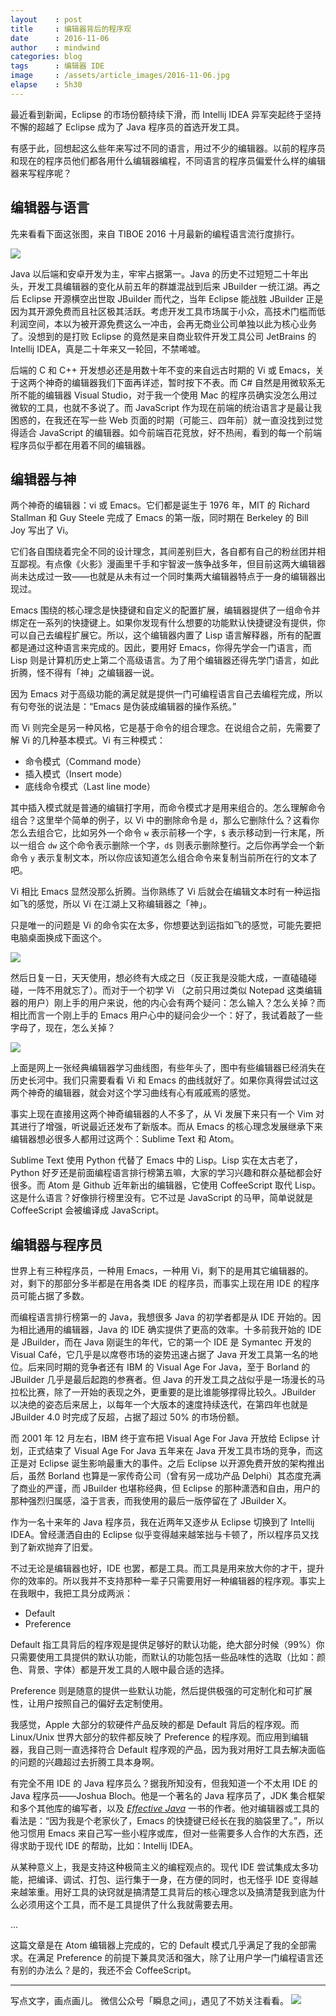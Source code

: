 ```yaml
---
layout    : post
title     : 编辑器背后的程序观
date      : 2016-11-06
author    : mindwind
categories: blog
tags      : 编辑器 IDE
image     : /assets/article_images/2016-11-06.jpg
elapse    : 5h30
---
```



最近看到新闻，Eclipse 的市场份额持续下滑，而 Intellij IDEA 异军突起终于坚持不懈的超越了 Eclipse 成为了 Java 程序员的首选开发工具。

有感于此，回想起这么些年来写过不同的语言，用过不少的编辑器。以前的程序员和现在的程序员他们都各用什么编辑器编程，不同语言的程序员偏爱什么样的编辑器来写程序呢？


## 编辑器与语言
先来看看下面这张图，来自 TIBOE 2016 十月最新的编程语言流行度排行。

![](/assets/article_images/2016-11-06-1.png)

Java 以后端和安卓开发为主，牢牢占据第一。Java 的历史不过短短二十年出头，开发工具编辑器的变化从前五年的群雄混战到后来 JBuilder 一统江湖。再之后 Eclipse 开源横空出世取 JBuilder 而代之，当年 Eclipse 能战胜 JBuilder 正是因为其开源免费而且社区极其活跃。考虑开发工具市场属于小众，高技术门槛而低利润空间，本以为被开源免费这么一冲击，会再无商业公司单独以此为核心业务了。没想到的是打败 Eclipse 的竟然是来自商业软件开发工具公司 JetBrains 的 Intellij IDEA，真是二十年来又一轮回，不禁唏嘘。

后端的 C 和 C++ 开发想必还是用数十年不变的来自远古时期的 Vi 或 Emacs，关于这两个神奇的编辑器我们下面再详述，暂时按下不表。而 C# 自然是用微软系无所不能的编辑器 Visual Studio，对于我一个使用 Mac 的程序员确实没怎么用过微软的工具，也就不多说了。而 JavaScript 作为现在前端的统治语言才是最让我困惑的，在我还在写一些 Web 页面的时期（可能三、四年前）就一直没找到过觉得适合 JavaScript 的编辑器。如今前端百花竞放，好不热闹，看到的每一个前端程序员似乎都在用着不同的编辑器。


## 编辑器与神
两个神奇的编辑器：vi 或 Emacs。它们都是诞生于 1976 年，MIT 的 Richard Stallman 和 Guy Steele 完成了 Emacs 的第一版，同时期在 Berkeley 的 Bill Joy 写出了 Vi。

它们各自围绕着完全不同的设计理念，其间差别巨大，各自都有自己的粉丝团并相互鄙视。有点像《火影》漫画里千手和宇智波一族争战多年，但目前这两大编辑器尚未达成过一致——也就是从未有过一个同时集两大编辑器特点于一身的编辑器出现过。

Emacs 围绕的核心理念是快捷键和自定义的配置扩展，编辑器提供了一组命令并绑定在一系列的快捷键上。如果你发现有什么想要的功能默认快捷键没有提供，你可以自己去编程扩展它。所以，这个编辑器内置了 Lisp 语言解释器，所有的配置都是通过这种语言来完成的。因此，要用好 Emacs，你得先学会一门语言，而 Lisp 则是计算机历史上第二个高级语言。为了用个编辑器还得先学门语言，如此折腾，怪不得有「神」之编辑器一说。

因为 Emacs 对于高级功能的满足就是提供一门可编程语言自己去编程完成，所以有句夸张的说法是：“Emacs 是伪装成编辑器的操作系统。”

而 Vi 则完全是另一种风格，它是基于命令的组合理念。在说组合之前，先需要了解 Vi 的几种基本模式。Vi 有三种模式：

  - 命令模式（Command mode）
  - 插入模式（Insert mode）
  - 底线命令模式（Last line mode）

其中插入模式就是普通的编辑打字用，而命令模式才是用来组合的。怎么理解命令组合？这里举个简单的例子，以 Vi 中的删除命令是 `d`，那么它删除什么？这看你怎么去组合它，比如另外一个命令 `w` 表示前移一个字，`$` 表示移动到一行末尾，所以一组合 `dw` 这个命令表示删除一个字，`d$` 则表示删除整行。之后你再学会一个新命令 `y` 表示复制文本，所以你应该知道怎么组合命令来复制当前所在行的文本了吧。

Vi 相比 Emacs 显然没那么折腾。当你熟练了 Vi 后就会在编辑文本时有一种运指如飞的感觉，所以 Vi 在江湖上又称编辑器之「神」。

只是唯一的问题是 Vi 的命令实在太多，你想要达到运指如飞的感觉，可能先要把电脑桌面换成下面这个。

![](/assets/article_images/2016-11-06-2.png)

然后日复一日，天天使用，想必终有大成之日（反正我是没能大成，一直磕磕碰碰，一阵不用就忘了）。而对于一个初学 Vi （之前只用过类似 Notepad 这类编辑器的用户）刚上手的用户来说，他的内心会有两个疑问：怎么输入？怎么关掉？而相比而言一个刚上手的 Emacs 用户心中的疑问会少一个：好了，我试着敲了一些字母了，现在，怎么关掉？

![](/assets/article_images/2016-11-06-3.jpg)

上面是网上一张经典编辑器学习曲线图，有些年头了，图中有些编辑器已经消失在历史长河中。我们只需要看看 Vi 和 Emacs 的曲线就好了。如果你真得尝试过这两个神奇的编辑器，就会对这个学习曲线有心有戚戚焉的感觉。

事实上现在直接用这两个神奇编辑器的人不多了，从 Vi 发展下来只有一个 Vim 对其进行了增强，听说最近还发布了新版本。而从 Emacs 的核心理念发展继承下来编辑器想必很多人都用过这两个：Sublime Text 和 Atom。

Sublime Text 使用 Python 代替了 Emacs 中的 Lisp。Lisp 实在太古老了，Python 好歹还是前面编程语言排行榜第五嘛，大家的学习兴趣和群众基础都会好很多。而 Atom 是 Github 近年新出的编辑器，它使用 CoffeeScript 取代 Lisp。这是什么语言？好像排行榜里没有。它不过是 JavaScript 的马甲，简单说就是 CoffeeScript 会被编译成 JavaScript。


## 编辑器与程序员
世界上有三种程序员，一种用 Emacs，一种用 Vi，剩下的是用其它编辑器的。对，剩下的那部分多半都是在用各类 IDE 的程序员，而事实上现在用 IDE 的程序员可能占据了多数。

而编程语言排行榜第一的 Java，我想很多 Java 的初学者都是从 IDE 开始的。因为相比通用的编辑器，Java 的 IDE 确实提供了更高的效率。十多前我开始的 IDE 是 JBuilder，而在 Java 刚诞生的年代，它的第一个 IDE 是 Symantec 开发的 Visual Café，它几乎是以席卷市场的姿势迅速占据了 Java 开发工具第一名的地位。后来同时期的竞争者还有 IBM 的 Visual Age For Java，至于 Borland 的 JBuilder 几乎是最后起跑的参赛者。但 Java 的开发工具之战似乎是一场漫长的马拉松比赛，除了一开始的表现之外，更重要的是比谁能够撑得比较久。JBuilder 以决绝的姿态后来居上，以每年一个大版本的速度持续迭代，在第四年也就是 JBuilder 4.0 时完成了反超，占据了超过 50% 的市场份额。

而 2001 年 12 月左右，IBM 终于宣布把 Visual Age For Java 开放给 Eclipse 计划，正式结束了 Visual Age For Java 五年来在 Java 开发工具市场的竞争，而这正是对 Eclipse 诞生影响最重大的事件。之后 Eclipse 以开源免费开放的架构推出后，虽然 Borland 也算是一家传奇公司（曾有另一成功产品 Delphi）其态度充满了商业的严谨，而 JBuilder 也堪称经典，但 Eclipse 的那种潇洒和自由，用户的那种强烈归属感，溢于言表，而我使用的最后一版停留在了 JBuilder X。

作为一名十来年的 Java 程序员，我在近两年又逐步从 Eclipse 切换到了 Intellij IDEA。曾经潇洒自由的 Eclipse 似乎变得越来越笨拙与卡顿了，所以程序员又找到了新欢抛弃了旧爱。

不过无论是编辑器也好，IDE 也罢，都是工具。而工具是用来放大你的才干，提升你的效率的。所以我并不支持那种一辈子只需要用好一种编辑器的程序观。事实上在我眼中，我把工具分成两派：

  - Default
  - Preference

Default 指工具背后的程序观是提供足够好的默认功能，绝大部分时候（99%）你只需要使用工具提供的默认功能，而默认的功能包括一些品味性的选取（比如：颜色、背景、字体）都是开发工具的人眼中最合适的选择。

Preference 则是随意的提供一些默认功能，然后提供极强的可定制化和可扩展性，让用户按照自己的偏好去定制使用。

我感觉，Apple 大部分的软硬件产品反映的都是 Default 背后的程序观。而 Linux/Unix 世界大部分的软件都反映了 Preference 的程序观。而应用到编辑器，我自己则一直选择符合 Default 程序观的产品，因为我对用好工具去解决面临的问题的兴趣超过去折腾工具本身啊。

有完全不用 IDE 的 Java 程序员么？据我所知没有，但我知道一个不太用 IDE 的 Java 程序员——Joshua Bloch。他是一个著名的 Java 程序员了，JDK 集合框架和多个其他库的编写者，以及 [_Effective Java_](https://book.douban.com/subject/3998727/) 一书的作者。他对编辑器或工具的看法是：“因为我是个老家伙了，Emacs 的快捷键已经长在我的脑袋里了。”，所以他习惯用 Emacs 来自己写一些小程序或库，但对一些需要多人合作的大东西，还得求助于现代 IDE 的帮助，比如：Intellij IDEA。

从某种意义上，我是支持这种极简主义的编程观点的。现代 IDE 尝试集成太多功能，把编译、调试、打包、运行集于一身，在方便的同时，也无怪乎 IDE 变得越来越笨重。用好工具的诀窍就是搞清楚工具背后的核心理念以及搞清楚我到底为什么必须用这个工具，而不是工具提供了什么我就需要去用。

...

这篇文章是在 Atom 编辑器上完成的，它的 Default 模式几乎满足了我的全部需求。在满足 Preference 的前提下兼具灵活和强大，除了让用户学一门编程语言还有别的办法么？是的，我还不会 CoffeeScript。


---
写点文字，画点画儿。
微信公众号「瞬息之间」，遇见了不妨关注看看。
![](/assets/images/qrcode_wechat_avatar.jpg)
